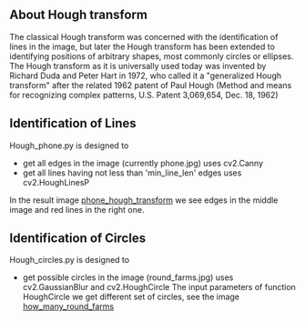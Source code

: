 ## About Hough transform

The classical Hough transform was concerned with the identification of lines in the image,
but later the Hough transform has been extended to identifying positions of arbitrary shapes,
most commonly circles or ellipses. The Hough transform as it is universally used today 
was invented by Richard Duda and Peter Hart in 1972, who called it a "generalized Hough transform" 
after the related 1962 patent of Paul Hough (Method and means for recognizing complex patterns, 
U.S. Patent 3,069,654, Dec. 18, 1962)

## Identification of Lines 
Hough_phone.py is designed to
  * get all edges in the image (currently phone.jpg)
        uses cv2.Canny
  * get all lines having not less than 'min_line_len' edges
        uses cv2.HoughLinesP

In the result image [phone_hough_transform](https://github.com/Rafael1s/Computer-Vision-Udacity/blob/master/Algorithm-HoughTransform/phone_hough_transform.JPG) we see 
edges in the middle image and red lines in the right one.    

## Identification of Circles
Hough_circles.py is designed to
   * get possible circles in the image (round_farms.jpg)
        uses cv2.GaussianBlur and cv2.HoughCircle
The input parameters of function HoughCircle we get
different set of circles, see the image [how_many_round_farms](https://github.com/Rafael1s/Computer-Vision-Udacity/blob/master/Algorithm-HoughTransform/how_many_round_farms.png) 
